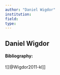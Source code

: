 ```yaml
---
author: "Daniel Wigdor"
institution:
field:
type:
---
```


## Daniel Wigdor
#### Bibliography:

![[@Wigdor2011-kl]]